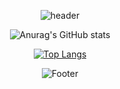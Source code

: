 

  
<div align = center>

  ![header](https://capsule-render.vercel.app/api?color=auto)
  
  ![Anurag's GitHub stats](https://github-readme-stats.vercel.app/api?username=gamrom&show_icons=true&theme=cobalt)
  
  [![Top Langs](https://github-readme-stats.vercel.app/api/top-langs/?username=gamrom&layout=compact&show_icons=true&theme=cobalt&count_private=true&hide=python,ruby)](https://github.com/anuraghazra/github-readme-stats)

  
  ![Footer](https://capsule-render.vercel.app/api?type=waving&color=auto&height=200&section=footer)  
</div>


